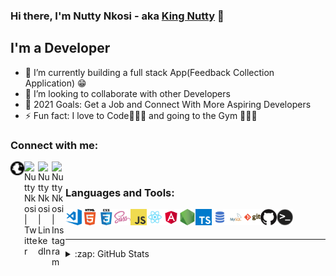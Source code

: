 ### Hi there, I'm Nutty Nkosi - aka [King Nutty][website] 👋

<!-- [![Website](https://img.shields.io/website?label=codeSTACKr.com&style=for-the-badge&url=https%3A%2F%2Fcodestackr.com)](https://codestackr.com)
[![Twitter Follow](https://img.shields.io/twitter/follow/codeSTACKr?color=1DA1F2&logo=twitter&style=for-the-badge)](https://twitter.com/intent/follow?original_referer=https%3A%2F%2Fgithub.com%2FcodeSTACKr&screen_name=codeSTACKr) -->

## I'm a Developer

- 🌱 I’m currently building a full stack App(Feedback Collection Application) 😁
- 👯 I’m looking to collaborate with other Developers
- 🥅 2021 Goals: Get a Job and Connect With More Aspiring Developers
- ⚡ Fun fact: I love to Code👨🏽‍💻 and going to the Gym 🏋🏽‍♀️

### Connect with me:

[<img align="left" alt="NuttyNkosi" width="22px" src="https://raw.githubusercontent.com/iconic/open-iconic/master/svg/globe.svg" />][website]
[<img align="left" alt="NuttyNkosi | Twitter" width="22px" src="https://cdn.jsdelivr.net/npm/simple-icons@v3/icons/twitter.svg" />][twitter]
[<img align="left" alt="NuttyNkosi | LinkedIn" width="22px" src="https://cdn.jsdelivr.net/npm/simple-icons@v3/icons/linkedin.svg" />][linkedin]
[<img align="left" alt="NuttyNkosi | Instagram" width="22px" src="https://cdn.jsdelivr.net/npm/simple-icons@v3/icons/instagram.svg" />][instagram]

<br />

### Languages and Tools:

[<img align="left" alt="Visual Studio Code" width="26px" src="https://raw.githubusercontent.com/github/explore/80688e429a7d4ef2fca1e82350fe8e3517d3494d/topics/visual-studio-code/visual-studio-code.png" />][vscode]
[<img align="left" alt="HTML5" width="26px" src="https://raw.githubusercontent.com/github/explore/80688e429a7d4ef2fca1e82350fe8e3517d3494d/topics/html/html.png" />][html5]
[<img align="left" alt="CSS3" width="26px" src="https://raw.githubusercontent.com/github/explore/80688e429a7d4ef2fca1e82350fe8e3517d3494d/topics/css/css.png" />][css3]
[<img align="left" alt="Sass" width="26px" src="https://raw.githubusercontent.com/github/explore/80688e429a7d4ef2fca1e82350fe8e3517d3494d/topics/sass/sass.png" />][sass]
[<img align="left" alt="JavaScript" width="26px" src="https://raw.githubusercontent.com/github/explore/80688e429a7d4ef2fca1e82350fe8e3517d3494d/topics/javascript/javascript.png" />][javascript]
[<img align="left" alt="React" width="26px" src="https://raw.githubusercontent.com/github/explore/80688e429a7d4ef2fca1e82350fe8e3517d3494d/topics/react/react.png" />][react]
[<img align="left" alt="Angular" width="26px" src="https://raw.githubusercontent.com/github/explore/e94815998e4e0713912fed477a1f346ec04c3da2/topics/angular/angular.png" />][angular]
<!-- [<img align="left" alt="GraphQL" width="26px" src="https://raw.githubusercontent.com/github/explore/80688e429a7d4ef2fca1e82350fe8e3517d3494d/topics/graphql/graphql.png" />][webdevplaylist] -->
[<img align="left" alt="Node.js" width="26px" src="https://raw.githubusercontent.com/github/explore/80688e429a7d4ef2fca1e82350fe8e3517d3494d/topics/nodejs/nodejs.png" />][nodejs]
[<img align="left" alt="Typescript" width="26px" src="https://raw.githubusercontent.com/github/explore/361e2821e2dea67711cde99c9c40ed357061cf27/topics/typescript/typescript.png" />][typescript]
[<img align="left" alt="SQL" width="26px" src="https://raw.githubusercontent.com/github/explore/80688e429a7d4ef2fca1e82350fe8e3517d3494d/topics/sql/sql.png" />][sql]
[<img align="left" alt="MySQL" width="26px" src="https://raw.githubusercontent.com/github/explore/80688e429a7d4ef2fca1e82350fe8e3517d3494d/topics/mysql/mysql.png" />][mysql]
<!-- [<img align="left" alt="MongoDB" width="26px" src="https://raw.githubusercontent.com/github/explore/80688e429a7d4ef2fca1e82350fe8e3517d3494d/topics/mongodb/mongodb.png" />][webdevplaylist] -->
[<img align="left" alt="Git" width="26px" src="https://raw.githubusercontent.com/github/explore/80688e429a7d4ef2fca1e82350fe8e3517d3494d/topics/git/git.png" />][git]
[<img align="left" alt="GitHub" width="26px" src="https://raw.githubusercontent.com/github/explore/78df643247d429f6cc873026c0622819ad797942/topics/github/github.png" />][github]
[<img align="left" alt="Terminal" width="26px" src="https://raw.githubusercontent.com/github/explore/80688e429a7d4ef2fca1e82350fe8e3517d3494d/topics/terminal/terminal.png" />][terminal]

<br />
<br />

---
  
<details>
  <summary>:zap: GitHub Stats</summary>

  <img align="left" alt="Nutty's GitHub Stats" src="https://github-readme-stats.codestackr.vercel.app/api?username=Nutty4616&show_icons=true&hide_border=true&theme=cobalt" />

</details>

[website]: https://nutty-portfolio.vercel.app/
[twitter]: https://twitter.com/NuttyNkosi2
[instagram]: https://www.instagram.com/nutty.nkosi/
[linkedin]: https://www.linkedin.com/in/nutty-nkosi-846361160/
[vscode]: https://code.visualstudio.com/
[html5]: https://www.w3schools.com/html/
[css3]: https://www.w3schools.com/css/default.asp
[sass]: https://sass-lang.com/
[javascript]: https://www.javascript.com/
[react]: https://reactjs.org/
[angular]: https://angular.io/
[typescript]: https://www.typescriptlang.org/
[nodejs]: https://angular.io/
[sql]: https://www.w3schools.com/sql/sql_intro.asp
[mysql]: https://www.mysql.com/
[git]: https://git-scm.com/
[github]: https://github.com/
[terminal]: https://docs.microsoft.com/en-us/windows/terminal/command-line-arguments?tabs=windows



